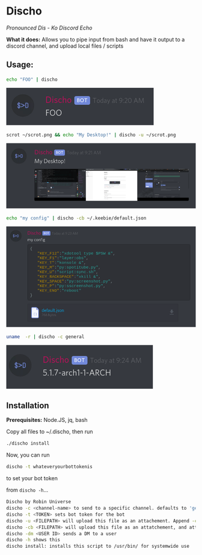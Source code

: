 # Discho

*Pronounced Dis - Ko*
*Discord Echo*



**What it does:** Allows you to pipe input from bash and have it output to a discord channel, and upload local files / scripts

## Usage:

```bash
echo "FOO" | discho
```

![1566829260321](img/1566829260321.png)

```bash
scrot ~/scrot.png && echo "My Desktop!" | discho -u ~/scrot.png
```

![1566829320839](img/1566829320839.png)

```bash
echo "my config" | discho -cb ~/.keebie/default.json
```

![1566829427880](img/1566829427880.png)

```bash
uname  -r | discho -c general
```

![1566829473079](img/1566829473079.png)


## **Installation**

**Prerequisites:** 
Node.JS, jq, bash

Copy all files to ~/.discho, then run 

```bash
./discho install 
```

Now, you can run

```bash
discho -t whateveryourbottokenis 
```

to set your bot token

from `discho -h`...

```bash
Discho by Robin Universe
discho -c <channel-name> to send to a specific channel. defaults to 'general', and stays on the last one you sent to
discho -t <TOKEN> sets bot token for the bot
discho -u <FILEPATH> will upload this file as an attachement. Append -c <channel-name> to specify a channel, otherwise it will send to the last used
discho -cb <FILEPATH> will upload this file as an attatchement, and attempt to post its content as a code block using its file extension as the syntax
discho -dm <USER ID> sends a DM to a user
discho -h shows this
discho install: installs this script to /usr/bin/ for systemwide use
```

